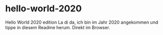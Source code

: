 # hello-world-2020
Hello World 2020 edition
La di da, ich bin im Jahr 2020 angekommen und tippe in diesem Readme herum. Direkt im Browser.
